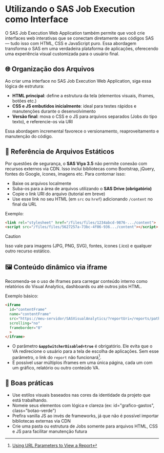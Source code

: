 # Utilizando o SAS Job Execution como Interface

O SAS Job Execution Web Application também permite que você crie interfaces web interativas que se conectam diretamente aos códigos SAS — tudo isso com HTML, CSS e JavaScript puro. Essa abordagem transforma o SAS em uma verdadeira plataforma de aplicações, oferecendo uma experiência visual customizada para o usuário final.

## 🌐 Organização dos Arquivos

Ao criar uma interface no SAS Job Execution Web Application, siga essa lógica de estrutura:

- **HTML principal**: define a estrutura da tela (elementos visuais, iframes, botões etc.)
- **CSS e JS embutidos inicialmente**: ideal para testes rápidos e manutenções durante o desenvolvimento
- **Versão final**: mova o CSS e o JS para arquivos separados (Jobs do tipo texto), e referencie-os via URI

Essa abordagem incremental favorece o versionamento, reaproveitamento e manutenção do código.

## 📎 Referência de Arquivos Estáticos

Por questões de segurança, o **SAS Viya 3.5** não permite conexão com recursos externos via CDN. Isso inclui bibliotecas como Bootstrap, jQuery, fontes do Google, ícones, imagens etc. Para contornar isso:

- Baixe os arquivos localmente
- Suba-os para a área de arquivos utilizando o **SAS Drive (obrigatório)**
- Copie o link URI do arquivo (tutorial em breve)
- Use esse link no seu HTML (em `src` ou `href`) adicionando `/content` no final da URL

Exemplo:

```html
<link rel="stylesheet" href="/files/files/1234abcd-9876-.../content">
<script src="/files/files/5627257a-73bc-4f06-936.../content"></script>
```

> [!CAUTION]
> Isso vale para imagens (JPG, PNG, SVG), fontes, ícones (.ico) e qualquer outro recurso estático.

## 🖼️ Conteúdo dinâmico via iframe

Recomenda-se o uso de iframes para carregar conteúdo interno como relatórios do Visual Analytics, dashboards ou até outros jobs HTML.

Exemplo básico:

```html
<iframe
  id="contentFrame"
  name="contentFrame"
  src="https://meu-servidor/SASVisualAnalytics/?reportUri=/reports/path&appSwitcherDisabled=true"
  scrolling="no"
  frameborder="0"
  >
</iframe>
```

- O parâmetro **`&appSwitcherDisabled=true`** é obrigatório. Ele evita que o VA redirecione o usuário para a tela de escolha de aplicações. Sem esse parâmetro, o link do `report` não funcionará[^1].
- É possível usar múltiplos iframes em uma única página, cada um com um gráfico, relatório ou outro conteúdo VA.

## 🧠 Boas práticas

- Use estilos visuais baseados nas cores da identidade da projeto que está trabalhando.
- Nomeie seus elementos com lógica e clareza (ex: id="grafico-gastos", class="botao-verde")
- Prefira vanilla JS ao invés de frameworks, já que não é possível importar bibliotecas externas via CDN
- Crie uma pasta ou estrutura de Jobs somente para arquivos HTML, CSS e JS para facilitar manutenção futura

[^1]: [Using URL Parameters to View a Report](https://documentation.sas.com/doc/en/vacdc/v_031/vavwr/p0l4zt68r3id4wn1fk3y3kconfg4.htm)